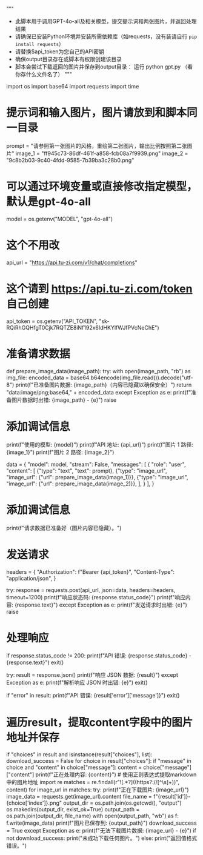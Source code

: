 """
* 此脚本用于调用GPT-4o-all及相关模型，提交提示词和两张图片，并返回处理结果
* 请确保已安装Python环境并安装所需依赖库（如requests，没有装请自行 `pip install requests`）
* 请替换$api_token为您自己的API密钥
* 确保output目录存在或脚本有权限创建该目录
* 脚本会尝试下载返回的图片并保存到output目录： 运行 python gpt.py （看你存什么文件名了）
"""

import os
import base64
import requests
import time

# 提示词和输入图片，图片请放到和脚本同一目录
prompt = "请参照第一张图片的风格，重绘第二张图片，输出比例按照第二张图片"
image_1 = "ff945c73-86df-461f-a858-fcb08a7f9939.png"
image_2 = "9c8b2b03-9c40-4fdd-9585-7b39ba3c28b0.png"

# 可以通过环境变量或直接修改指定模型，默认是gpt-4o-all
model = os.getenv("MODEL", "gpt-4o-all")
# 这个不用改
api_url = "https://api.tu-zi.com/v1/chat/completions"
# 这个请到 https://api.tu-zi.com/token 自己创建
api_token = os.getenv("API_TOKEN", "sk-RQiRhGQHfgT0Cjk7RQTZE8iNf192x6IdHKYlfWJfPVcNeChE")

# 准备请求数据
def prepare_image_data(image_path):
    try:
        with open(image_path, "rb") as img_file:
            encoded_data = base64.b64encode(img_file.read()).decode("utf-8")
            print(f"已准备图片数据: {image_path}（内容已隐藏以确保安全）")
            return "data:image/png;base64," + encoded_data
    except Exception as e:
        print(f"准备图片数据时出错: {image_path} - {e}")
        raise

# 添加调试信息
print(f"使用的模型: {model}")
print(f"API 地址: {api_url}")
print(f"图片 1 路径: {image_1}")
print(f"图片 2 路径: {image_2}")

data = {
    "model": model,
    "stream": False,
    "messages": [
        {
            "role": "user",
            "content": [
                {"type": "text", "text": prompt},
                {"type": "image_url", "image_url": {"url": prepare_image_data(image_1)}},
                {"type": "image_url", "image_url": {"url": prepare_image_data(image_2)}},
            ],
        }
    ],
}

# 添加调试信息
print(f"请求数据已准备好（图片内容已隐藏）。")

# 发送请求
headers = {
    "Authorization": f"Bearer {api_token}",
    "Content-Type": "application/json",
}

try:
    response = requests.post(api_url, json=data, headers=headers, timeout=1200)
    print(f"响应状态码: {response.status_code}")
    print(f"响应内容: {response.text}")
except Exception as e:
    print(f"发送请求时出错: {e}")
    raise

# 处理响应
if response.status_code != 200:
    print(f"API 错误: {response.status_code} - {response.text}")
    exit()

try:
    result = response.json()
    print(f"响应 JSON 数据: {result}")
except Exception as e:
    print(f"解析响应 JSON 时出错: {e}")
    exit()

if "error" in result:
    print(f"API 错误: {result['error']['message']}")
    exit()

# 遍历result，提取content字段中的图片地址并保存
if "choices" in result and isinstance(result["choices"], list):
    download_success = False
    for choice in result["choices"]:
        if "message" in choice and "content" in choice["message"]:
            content = choice["message"]["content"]
            print(f"正在处理内容: {content}")
            # 使用正则表达式提取markdown中的图片地址
            import re
            matches = re.findall(r"!\[.*?\]\((https?://[^\s]+)\)", content)
            for image_url in matches:
                try:
                    print(f"正在下载图片: {image_url}")
                    image_data = requests.get(image_url).content
                    file_name = f"{result['id']}-{choice['index']}.png"
                    output_dir = os.path.join(os.getcwd(), "output")
                    os.makedirs(output_dir, exist_ok=True)
                    output_path = os.path.join(output_dir, file_name)
                    with open(output_path, "wb") as f:
                        f.write(image_data)
                    print(f"图片已保存到: {output_path}")
                    download_success = True
                except Exception as e:
                    print(f"无法下载图片数据: {image_url} - {e}")
    if not download_success:
        print("未成功下载任何图片。")
else:
    print("返回值格式错误。")